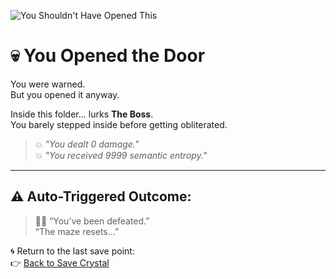 ![You Shouldn't Have Opened This](./boss_warning.png)

# 💀 You Opened the Door

You were warned.  
But you opened it anyway.

Inside this folder... lurks **The Boss**.  
You barely stepped inside before getting obliterated.

> 💥 *"You dealt 0 damage."*  
> 💥 *"You received 9999 semantic entropy."*

---

## ⚠️ Auto-Triggered Outcome:

> 🧙‍♂️ “You’ve been defeated.”  
> “The maze resets...”

🌀 Return to the last save point:  
👉 [Back to Save Crystal](../save_crystal/README.md)
